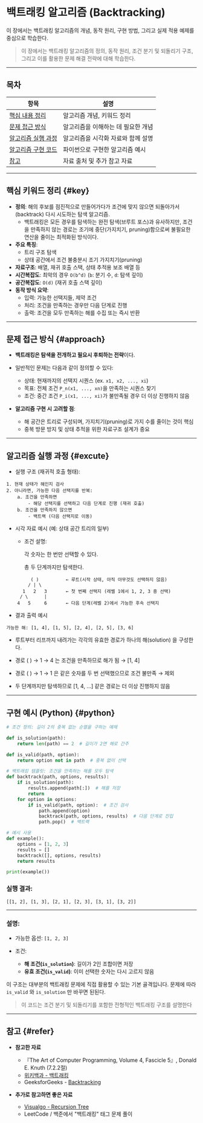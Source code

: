 # 백트래킹 알고리즘 (Backtracking)

이 장에서는 백트래킹 알고리즘의 개념, 동작 원리, 구현 방법, 그리고 실제 적용 예제를 중심으로 학습한다.

> 이 장에서는 백트래킹 알고리즘의 정의, 동작 원리, 조건 분기 및 되돌리기 구조, 그리고 이를 활용한 문제 해결 전략에 대해 학습한다.

---

## 목차

| 항목                    | 설명                  |
| --------------------- | ------------------- |
| [핵심 내용 정리](#key)      | 알고리즘 개념, 키워드 정리     |
| [문제 접근 방식](#approach) | 알고리즘을 이해하는 데 필요한 개념 |
| [알고리즘 실행 과정](#excute) | 알고리즘을 시각화 자료와 함께 설명 |
| [알고리즘 구현 코드](#python) | 파이썬으로 구현한 알고리즘 예시   |
| [참고](#refer)          | 자료 출처 및 추가 참고 자료    |

---

## 핵심 키워드 정리 {#key}

* **정의**: 해의 후보를 점진적으로 만들어가다가 조건에 맞지 않으면 되돌아가서(backtrack) 다시 시도하는 탐색 알고리즘.   
  * 백트래킹은 모든 경우를 탐색하는 완전 탐색(브루트 포스)과 유사하지만, 조건을 만족하지 않는 경로는 조기에 중단(가지치기, pruning)함으로써 불필요한 연산을 줄이는 최적화된 방식이다.
* **주요 특징**:
  * 트리 구조 탐색
  * 상태 공간에서 조건 불충분시 조기 가지치기(pruning)
* **자료구조**: 배열, 재귀 호출 스택, 상태 추적용 보조 배열 등
* **시간복잡도**: 최악의 경우 `O(b^d)` (`b`: 분기 수, `d`: 탐색 깊이)
* **공간복잡도**: `O(d)` (재귀 호출 스택 깊이)
* **동작 방식 요약**:
  * 입력: 가능한 선택지들, 제약 조건
  * 처리: 조건을 만족하는 경우만 다음 단계로 진행
  * 출력: 조건을 모두 만족하는 해를 수집 또는 즉시 반환

---

## 문제 접근 방식 {#approach}

* **백트래킹은 탐색을 전개하고 필요시 후퇴하는 전략**이다.
* 일반적인 문제는 다음과 같이 정의할 수 있다:

  * 상태: 현재까지의 선택지 시퀀스 (ex. `x1, x2, ..., xi`)
  * 목표: 전체 조건 `P_n(x1, ..., xn)`을 만족하는 시퀀스 찾기
  * 조건: 중간 조건 `P_i(x1, ..., xi)`가 불만족될 경우 더 이상 진행하지 않음  

* **알고리즘 구현 시 고려할 점**:

  * 해 공간은 트리로 구성되며, 가지치기(pruning)로 가지 수를 줄이는 것이 핵심
  * 중복 방문 방지 및 상태 추적을 위한 자료구조 설계가 중요

---

## 알고리즘 실행 과정 {#excute}

* 실행 구조 (재귀적 호출 형태):

```
1. 현재 상태가 해인지 검사
2. 아니라면, 가능한 다음 선택지를 반복:
    a. 조건을 만족하면
        - 해당 선택지를 선택하고 다음 단계로 진행 (재귀 호출)
    b. 조건을 만족하지 않으면
        - 백트랙 (다음 선택지로 이동)
```

* 시각 자료 예시 (예: 상태 공간 트리의 일부)

  - 조건 설명:

    각 숫자는 한 번만 선택할 수 있다.

    총 두 단계까지만 탐색한다.

```
         ( )          ← 루트(시작 상태, 아직 아무것도 선택하지 않음)
        / | \
      1   2   3       ← 첫 번째 선택지 (레벨 1에서 1, 2, 3 중 선택)
     / \      |
    4   5     6       ← 다음 단계(레벨 2)에서 가능한 후속 선택지
```

* 결과 출력 예시
```
가능한 해: [1, 4], [1, 5], [2, 4], [2, 5], [3, 6]
```

* 루트부터 리프까지 내려가는 각각의 유효한 경로가 하나의 해(solution) 을 구성한다.

*  경로 ( ) → 1 → 4 는 조건을 만족하므로 해가 됨 → [1, 4]

*  경로 ( ) → 1 → 1 은 같은 숫자를 두 번 선택했으므로 조건 불만족 → 제외

*  두 단계까지만 탐색하므로 [1, 4, ...] 같은 경로는 더 이상 진행하지 않음  


---

## 구현 예시 (Python) {#python}

```python
# 조건 정의: 길이 2의 중복 없는 순열을 구하는 예제

def is_solution(path):
    return len(path) == 2  # 길이가 2면 해로 간주

def is_valid(path, option):
    return option not in path  # 중복 없이 선택

# 백트래킹 템플릿: 조건을 만족하는 해를 모두 탐색
def backtrack(path, options, results):
    if is_solution(path):
        results.append(path[:])  # 해를 저장
        return
    for option in options:
        if is_valid(path, option):  # 조건 검사
            path.append(option)
            backtrack(path, options, results)  # 다음 단계로 진입
            path.pop()  # 백트랙

# 예시 사용
def example():
    options = [1, 2, 3]
    results = []
    backtrack([], options, results)
    return results

print(example())
```

### 실행 결과:

```
[[1, 2], [1, 3], [2, 1], [2, 3], [3, 1], [3, 2]]
```

---

### 설명:

* 가능한 옵션: `[1, 2, 3]`
* 조건:

  * **해 조건(`is_solution`)**: 길이가 2인 조합이면 저장
  * **유효 조건(`is_valid`)**: 이미 선택한 숫자는 다시 고르지 않음

이 구조는 대부분의 백트래킹 문제에 직접 활용할 수 있는 기본 골격입니다. 문제에 따라 `is_valid` 와 `is_solution` 만 바꾸면 된된다.

> 이 코드는 조건 분기 및 되돌리기를 포함한 전형적인 백트래킹 구조를 설명한다

---

## 참고 {#refer}

* **참고한 자료**

  * 『The Art of Computer Programming, Volume 4, Fascicle 5』, Donald E. Knuth (7.2.2절)
  * [위키백과 - 백트래킹](https://ko.wikipedia.org/wiki/백트래킹)
  * GeeksforGeeks - [Backtracking](https://www.geeksforgeeks.org/backtracking-introduction/)


* **추가로 참고하면 좋은 자료**

  * [Visualgo - Recursion Tree](https://visualgo.net/en/recursion)
  * LeetCode / 백준에서 "백트래킹" 태그 문제 풀이
